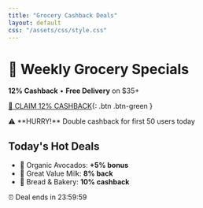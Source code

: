 ```yaml
---
title: "Grocery Cashback Deals"
layout: default
css: "/assets/css/style.css"
---
```


# 🛒 Weekly Grocery Specials  
**12% Cashback** • **Free Delivery** on $35+  

[🛒 CLAIM 12% CASHBACK](https://playabledownload.com/1802469){: .btn .btn-green }  

<div class="alert">
⚠️ **HURRY!** Double cashback for first 50 users today  
</div>

## Today's Hot Deals  
- 🥑 Organic Avocados: **+5% bonus**  
- 🥛 Great Value Milk: **8% back**  
- 🍞 Bread & Bakery: **10% cashback**  

<div class="deal-countdown">
⏰ Deal ends in <span id="countdown">23:59:59</span>
</div>

<script>
// Main Timer
function updateTimer() {
  const now = new Date();
  const end = new Date();
  end.setHours(23,59,59); // Today at midnight
  
  const diff = end - now;
  const hours = Math.floor(diff / (1000 * 60 * 60));
  const minutes = Math.floor((diff % (1000 * 60 * 60)) / (1000 * 60));
  const seconds = Math.floor((diff % (1000 * 60)) / 1000);
  
  document.getElementById("countdown").textContent = 
    `${hours.toString().padStart(2,'0')}:${minutes.toString().padStart(2,'0')}:${seconds.toString().padStart(2,'0')}`;
}
setInterval(updateTimer, 1000);
updateTimer();

// Urgency Effects
const timer = document.getElementById("countdown");
setInterval(() => {
  const timeParts = timer.textContent.split(':');
  if (parseInt(timeParts[0]) < 1) {
    timer.style.color = "#ff0000";
    timer.style.animation = 'blink 1s infinite';
  }
}, 1000);
</script>

<style>
@keyframes blink { 50% { opacity: 0.5; } }
</style>
